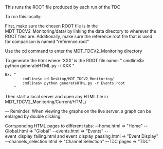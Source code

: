 This runs the ROOT file produced by each run of the TDC

To run this locally:

 First, make sure the chosen ROOT file is in the MDT_TDCV2_Monitoring/data/ by linking the data directory to wherever the ROOT files are. Additionally, make sure the reference root file that is used for comparison is named "reference.root"

 Use the cd command to enter the MDT_TDCV2_Monitoring directory

 To generate the html where 'XXX' is the ROOT file name:
        " cmdline$> python generateHTML.py -r XXX "

    Ex: "
            cmdline$> cd Desktop/MDT_TDCV2_Monitoring/
            cmdline$> python generateHTML.py -r Events.root
        "

  Then start a local server and open any HTML file in MDT_TDCV2_Monitoring/Current/HTML/ 

-- Reminder: When viewing the graphs on the live server, a graph can be enlarged by double clicking

Corrsponding HTML pages to different tabs:
--home.html => "Home"
--Global.html => "Global"
--events.html => "Events"
--event_display_failing.html and event_display_passing.html => "Event Display"
--channels_selection.html => "Channel Selection"
--TDC pages => "TDC"